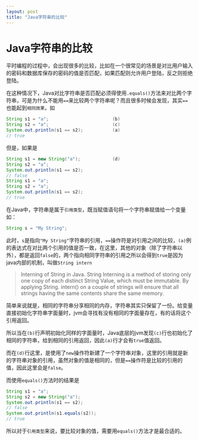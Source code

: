 ```yaml
---
layout: post
title: "Java字符串的比较"
---
```


# Java字符串的比较

平时编程的过程中，会出现很多的比较，比如在一个很常见的场景是对比用户输入的密码和数据库保存的密码的值是否匹配，如果匹配则允许用户登陆，反之则拒绝登陆。

在这种情况下，Java对比字符串是否匹配必须得使用`.equals()`方法来对比两个字符串，可是为什么不能用`==`来比较两个字符串呢？而且很多时候会发现，其实`==`也能起到`相同效果`，如

```java
String s1 = "a";                        (b)
String s2 = "a";                        (c)
System.out.println(s1 == s2);           (a)
// true
```

但是，如果是
```java
String s1 = new String("a");            (d)
String s2 = "a";
System.out.println(s1 == s2);
// false
String s1 = "a";
String s2 = "a";
System.out.println(s1 == s2);
// true
```

在Java中，字符串是属于`引用类型`，既当赋值语句将一个字符串赋值给一个变量如：
```java
String s = "My String";
```
此时，`s`是指向`"My String"`字符串的引用，`==`操作符是对引用之间的比较，`(a)`例的表达式在对比两个引用的值是否一致，在这里，其他的对象（除了字符串以外），都是返回`false`的，两个指向相同字符串的引用之所以会得到`true`是因为java内部的机制，叫做`String intern`

> Interning of String in Java. String Interning is a method of storing only one copy of each distinct String Value, which must be immutable. By applying String. intern() on a couple of strings will ensure that all strings having the same contents share the same memory.

简单来说就是，相同的字符串分享相同的内存，字符串其实只保留了一份。给变量直接初始化字符串字面量时，jvm会寻找有没有相同的字面量存在，有的话将这个引用返回。

所以当在`(b)`行声明初始化同样的字面量时，Java底层的jvm发现`(c)`行也初始化了相同的字符串，给到相同的引用返回，因此`(a)`行才会有`true`值返回。

而在`(d)`行这里，是使用了`new`操作符新建了一个字符串对象，这里的引用就是新的字符串对象的引用，虽然对象的值是相同的，但是`==`操作符是比较的引用的值，因此这里会是`false`。

而使用`equals()`方法时的结果是
```java
String s1 = "a";
String s2 = new String("a");
System.out.println(s1 == s2);
// false
System.out.println(s1.equals(s2));
// true
```

所以对于`引用类型`来说，要比较对象的值，需要用`equals()`方法才是最合适的。
